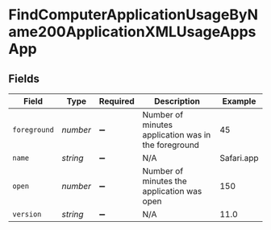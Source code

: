 # FindComputerApplicationUsageByName200ApplicationXMLUsageAppsApp


## Fields

| Field                                               | Type                                                | Required                                            | Description                                         | Example                                             |
| --------------------------------------------------- | --------------------------------------------------- | --------------------------------------------------- | --------------------------------------------------- | --------------------------------------------------- |
| `foreground`                                        | *number*                                            | :heavy_minus_sign:                                  | Number of minutes application was in the foreground | 45                                                  |
| `name`                                              | *string*                                            | :heavy_minus_sign:                                  | N/A                                                 | Safari.app                                          |
| `open`                                              | *number*                                            | :heavy_minus_sign:                                  | Number of minutes the application was open          | 150                                                 |
| `version`                                           | *string*                                            | :heavy_minus_sign:                                  | N/A                                                 | 11.0                                                |